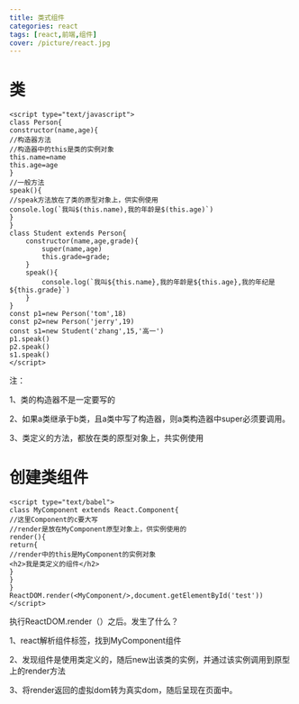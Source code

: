 ```yaml
---
title: 类式组件
categories: react
tags: [react,前端,组件]
cover: /picture/react.jpg
---
```


# 类

```
<script type="text/javascript">
class Person{
constructor(name,age){
//构造器方法
//构造器中的this是类的实例对象
this.name=name
this.age=age
}
//一般方法
speak(){
//speak方法放在了类的原型对象上，供实例使用
console.log(`我叫$(this.name),我的年龄是$(this.age)`)
}
}
class Student extends Person{
    constructor(name,age,grade){
        super(name,age)
        this.grade=grade;
    }
    speak(){
        console.log(`我叫${this.name},我的年龄是${this.age},我的年纪是${this.grade}`)
    }
}
const p1=new Person('tom',18)
const p2=new Person('jerry',19)
const s1=new Student('zhang',15,'高一')
p1.speak()
p2.speak()
s1.speak()
</script>
```

注：

1、类的构造器不是一定要写的

2、如果a类继承于b类，且a类中写了构造器，则a类构造器中super必须要调用。

3、类定义的方法，都放在类的原型对象上，共实例使用

# 创建类组件

```
<script type="text/babel">
class MyComponent extends React.Component{
//这里Component的c要大写
//render是放在MyComponent原型对象上，供实例使用的
render(){
return{
//render中的this是MyComponent的实例对象
<h2>我是类定义的组件</h2>
}
}
}
ReactDOM.render(<MyComponent/>,document.getElementById('test'))
</script>
```

执行ReactDOM.render（<MyComponent/>）之后。发生了什么？

1、react解析组件标签，找到MyComponent组件

2、发现组件是使用类定义的，随后new出该类的实例，并通过该实例调用到原型上的render方法

3、将render返回的虚拟dom转为真实dom，随后呈现在页面中。